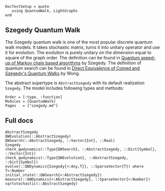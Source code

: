 ```@meta
DocTestSetup = quote
   using QuantumWalk, LightGraphs
end
```

## Szegedy Quantum Walk

The Szegedy quantum walk is one of the most popular discrete quantum walk models. It takes stochastic matrix, turns it into unitary operator and use it for evolution. The evolution is purely unitary on the dimension equal to square of the graph order. The definition can be found in [Quantum speed-up of Markov chain based algorithms](http://ieeexplore.ieee.org/abstract/document/1366222/) by Szegedy. The definition of quantum search can be found in [Direct Equivalence of Coined and Szegedy's Quantum Walks](https://arxiv.org/abs/1611.02238) by Wong.

The abstract supertype is `AbstractSzegedy` with its default realization `Szegedy`.
The model includes following types and methods:

```@index
Order = [:type, :function]
Modules = [QuantumWalk]
Pages   = ["szegedy.md"]
```

## Full docs

```@docs
AbstractSzegedy
QWEvolution(::AbstractSzegedy)
QWSearch(::AbstractSzegedy, ::Vector{Int}, ::Real)
Szegedy
check_qwdynamics(::Type{QWSearch}, ::AbstractSzegedy, ::Dict{Symbol}, ::Vector{Int})
check_qwdynamics(::Type{QWEvolution}, ::AbstractSzegedy, ::Dict{Symbol})
evolve(::QWDynamics{Szegedy{<:Any,T}}, ::SparseVector{T}) where T<:Number
initial_state(::QWSearch{<:AbstractSzegedy})
measure(::QWDynamics{<:AbstractSzegedy}, ::SparseVector{<:Number})
sqrtstochastic(::AbstractSzegedy)
```
